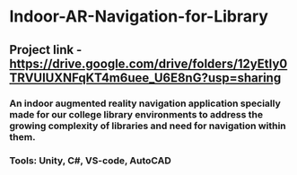 # Indoor-AR-Navigation-for-Library
## Project link - https://drive.google.com/drive/folders/12yEtIy0TRVUIUXNFqKT4m6uee_U6E8nG?usp=sharing
### An indoor augmented reality navigation application specially made for our college library environments to address the growing complexity of libraries and need for navigation within them.
### Tools: Unity, C#, VS-code, AutoCAD

